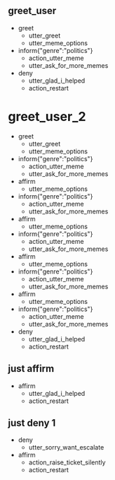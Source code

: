 ## greet_user
* greet
    - utter_greet
    - utter_meme_options
* inform{"genre":"politics"}
    - action_utter_meme
    - utter_ask_for_more_memes
* deny
	- utter_glad_i_helped
	- action_restart
	
# greet_user_2
* greet
    - utter_greet
    - utter_meme_options
* inform{"genre":"politics"}
    - action_utter_meme
    - utter_ask_for_more_memes
* affirm
	- utter_meme_options
* inform{"genre":"politics"}
	- action_utter_meme
	- utter_ask_for_more_memes
* affirm
	- utter_meme_options
* inform{"genre":"politics"}
	- action_utter_meme
	- utter_ask_for_more_memes
* affirm
	- utter_meme_options
* inform{"genre":"politics"}
	- action_utter_meme
	- utter_ask_for_more_memes
* affirm
	- utter_meme_options
* inform{"genre":"politics"}
	- action_utter_meme
	- utter_ask_for_more_memes
* deny
	- utter_glad_i_helped
	- action_restart


## just affirm
* affirm
	- utter_glad_i_helped
	- action_restart

## just deny 1
* deny
	- utter_sorry_want_escalate
* affirm
	- action_raise_ticket_silently
	- action_restart





